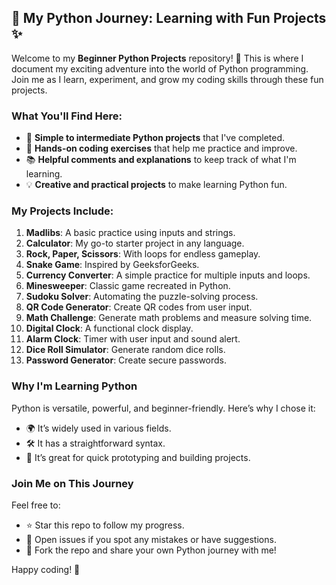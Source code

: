 ## 🌟 My Python Journey: Learning with Fun Projects ✨

Welcome to my **Beginner Python Projects** repository! 🎉 This is where I document my exciting adventure into the world of Python programming. Join me as I learn, experiment, and grow my coding skills through these fun projects.

### What You'll Find Here:

- 📝 **Simple to intermediate Python projects** that I've completed.
- 🚀 **Hands-on coding exercises** that help me practice and improve.
- 📚 **Helpful comments and explanations** to keep track of what I'm learning.
- 💡 **Creative and practical projects** to make learning Python fun.

### My Projects Include:

1. **Madlibs**: A basic practice using inputs and strings.
2. **Calculator**: My go-to starter project in any language.
3. **Rock, Paper, Scissors**: With loops for endless gameplay.
4. **Snake Game**: Inspired by GeeksforGeeks.
5. **Currency Converter**: A simple practice for multiple inputs and loops.
6. **Minesweeper**: Classic game recreated in Python.
7. **Sudoku Solver**: Automating the puzzle-solving process.
8. **QR Code Generator**: Create QR codes from user input.
9. **Math Challenge**: Generate math problems and measure solving time.
10. **Digital Clock**: A functional clock display.
11. **Alarm Clock**: Timer with user input and sound alert.
12. **Dice Roll Simulator**: Generate random dice rolls.
13. **Password Generator**: Create secure passwords.

### Why I'm Learning Python

Python is versatile, powerful, and beginner-friendly. Here’s why I chose it:
- 🌍 It’s widely used in various fields.
- 🛠️ It has a straightforward syntax.
- 🔄 It’s great for quick prototyping and building projects.

### Join Me on This Journey

Feel free to:
- ⭐ Star this repo to follow my progress.
- 🐛 Open issues if you spot any mistakes or have suggestions.
- 🤝 Fork the repo and share your own Python journey with me!

Happy coding! 🌈
